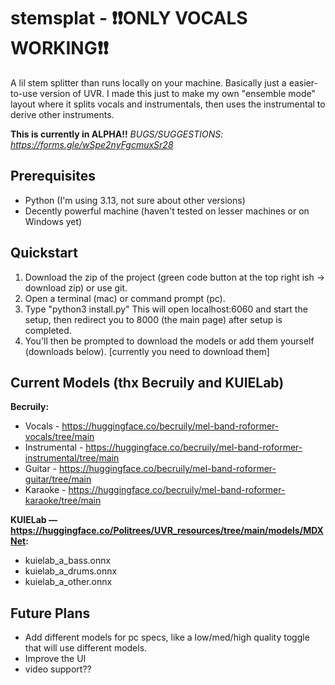 # stemsplat - ❗❗ONLY VOCALS WORKING❗❗

A lil stem splitter than runs locally on your machine. Basically just a easier-to-use version of UVR. 
I made this just to make my own "ensemble mode" layout where it splits vocals and instrumentals, then uses the instrumental
to derive other instruments.

**This is currently in ALPHA!!**
*BUGS/SUGGESTIONS: https://forms.gle/wSpe2nyFgcmuxSr28*

## Prerequisites

- Python (I'm using 3.13, not sure about other versions)
- Decently powerful machine (haven't tested on lesser machines or on Windows yet)

## Quickstart

1. Download the zip of the project (green code button at the top right ish -> download zip) or use git. 
2. Open a terminal (mac) or command prompt (pc).
3. Type "python3 install.py" This will open localhost:6060 and start the setup, then redirect you to 8000 (the main page) after setup is completed.
6. You'll then be prompted to download the models or add them yourself (downloads below). [currently you need to download them]

## Current Models (thx Becruily and KUIELab)

**Becruily:**
- Vocals - https://huggingface.co/becruily/mel-band-roformer-vocals/tree/main
- Instrumental - https://huggingface.co/becruily/mel-band-roformer-instrumental/tree/main
- Guitar - https://huggingface.co/becruily/mel-band-roformer-guitar/tree/main
- Karaoke - https://huggingface.co/becruily/mel-band-roformer-karaoke/tree/main

**KUIELab — https://huggingface.co/Politrees/UVR_resources/tree/main/models/MDXNet:**
- kuielab_a_bass.onnx
- kuielab_a_drums.onnx
- kuielab_a_other.onnx

## Future Plans

- Add different models for pc specs, like a low/med/high quality toggle that will use different models.
- Improve the UI
- video support??

